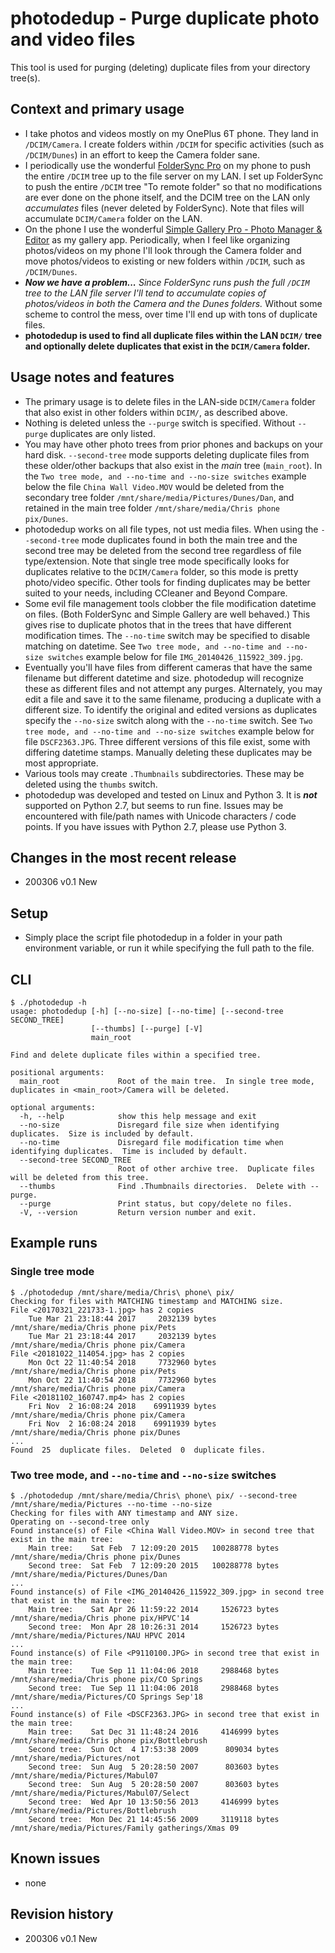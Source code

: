 # photodedup - Purge duplicate photo and video files

This tool is used for purging (deleting) duplicate files from your directory tree(s).

## Context and primary usage
- I take photos and videos mostly on my OnePlus 6T phone.  They land in `/DCIM/Camera`.  I create folders within `/DCIM` for specific activities (such as `/DCIM/Dunes`) in an effort to keep the Camera folder sane.
- I periodically use the wonderful [FolderSync Pro](https://play.google.com/store/apps/details?id=dk.tacit.android.foldersync.full) on my phone to push the entire `/DCIM` tree up to the file server on my LAN.  I set up FolderSync to push the entire `/DCIM` tree "To remote folder" so that no modifications are ever done on the phone itself, and the DCIM tree on the LAN only _accumulates_ files (never deleted by FolderSync).  Note that files will accumulate `DCIM/Camera` folder on the LAN.
- On the phone I use the wonderful [Simple Gallery Pro - Photo Manager & Editor](https://play.google.com/store/apps/details?id=com.simplemobiletools.gallery.pro) as my gallery app.  Periodically, when I feel like organizing photos/videos on my phone I'll look through the Camera folder and move photos/videos to existing or new folders within `/DCIM`, such as `/DCIM/Dunes`.  
- _**Now we have a problem...**_  _Since FolderSync runs push the full `/DCIM` tree to the LAN file server I'll tend to accumulate copies of photos/videos in both the Camera and the Dunes folders._  Without some scheme to control the mess, over time I'll end up with tons of duplicate files.
- **photodedup is used to find all duplicate files within the LAN `DCIM/` tree and optionally delete duplicates that exist in the `DCIM/Camera` folder.**

## Usage notes and features
- The primary usage is to delete files in the LAN-side `DCIM/Camera` folder that also exist in other folders within `DCIM/`, as described above.
- Nothing is deleted unless the `--purge` switch is specified.  Without `--purge` duplicates are only listed.
- You may have other photo trees from prior phones and backups on your hard disk.  `--second-tree` mode supports deleting duplicate files from these older/other backups that also exist in the _main_ tree (`main_root`).  In the `Two tree mode, and --no-time and --no-size switches` example below the file `China Wall Video.MOV` would be deleted from the secondary tree folder `/mnt/share/media/Pictures/Dunes/Dan`, and retained in the main tree folder `/mnt/share/media/Chris phone pix/Dunes`.
- photodedup works on all file types, not ust media files.  When using the `--second-tree` mode duplicates found in both the main tree and the second tree may be deleted from the second tree regardless of file type/extension.  Note that single tree mode specifically looks for duplicates relative to the `DCIM/Camera` folder, so this mode is pretty photo/video specific.  Other tools for finding duplicates may be better suited to your needs, including CCleaner and Beyond Compare.
- Some evil file management tools clobber the file modification datetime on files.  (Both FolderSync and Simple Gallery are well behaved.)  This gives rise to duplicate photos that in the trees that have different modification times.  The `--no-time` switch may be specified to disable matching on datetime.  See `Two tree mode, and --no-time and --no-size switches` example below for file `IMG_20140426_115922_309.jpg`.
- Eventually you'll have files from different cameras that have the same filename but different datetime and size.  photodedup will recognize these as different files and not attempt any purges.  Alternately, you may edit a file and save it to the same filename, producing a duplicate with a different size.  To identify the original and edited versions as duplicates specify the `--no-size` switch along with the `--no-time` switch.  See `Two tree mode, and --no-time and --no-size switches` example below for file `DSCF2363.JPG`.  Three different versions of this file exist, some with differing datetime stamps.  Manually deleting these duplicates may be most appropriate.
- Various tools may create `.Thumbnails` subdirectories.  These may be deleted using the `thumbs` switch.
- photodedup was developed and tested on Linux and Python 3.  It is _**not**_ supported on Python 2.7, but seems to run fine.  Issues may be encountered with file/path names with Unicode characters / code points.  If you have issues with Python 2.7, please use Python 3.


## Changes in the most recent release
- 200306 v0.1  New

## Setup
- Simply place the script file photodedup in a folder in your path environment variable, or run it while specifying the full path to the file.  

## CLI

```
$ ./photodedup -h
usage: photodedup [-h] [--no-size] [--no-time] [--second-tree SECOND_TREE]
                  [--thumbs] [--purge] [-V]
                  main_root

Find and delete duplicate files within a specified tree.

positional arguments:
  main_root             Root of the main tree.  In single tree mode, duplicates in <main_root>/Camera will be deleted.

optional arguments:
  -h, --help            show this help message and exit
  --no-size             Disregard file size when identifying duplicates.  Size is included by default.
  --no-time             Disregard file modification time when identifying duplicates.  Time is included by default.
  --second-tree SECOND_TREE
                        Root of other archive tree.  Duplicate files will be deleted from this tree.
  --thumbs              Find .Thumbnails directories.  Delete with --purge.
  --purge               Print status, but copy/delete no files.
  -V, --version         Return version number and exit.

```

## Example runs
### Single tree mode
```
$ ./photodedup /mnt/share/media/Chris\ phone\ pix/
Checking for files with MATCHING timestamp and MATCHING size.
File <20170321_221733-1.jpg> has 2 copies
    Tue Mar 21 23:18:44 2017     2032139 bytes    /mnt/share/media/Chris phone pix/Pets
    Tue Mar 21 23:18:44 2017     2032139 bytes    /mnt/share/media/Chris phone pix/Camera
File <20181022_114054.jpg> has 2 copies
    Mon Oct 22 11:40:54 2018     7732960 bytes    /mnt/share/media/Chris phone pix/Pets
    Mon Oct 22 11:40:54 2018     7732960 bytes    /mnt/share/media/Chris phone pix/Camera
File <20181102_160747.mp4> has 2 copies
    Fri Nov  2 16:08:24 2018    69911939 bytes    /mnt/share/media/Chris phone pix/Camera
    Fri Nov  2 16:08:24 2018    69911939 bytes    /mnt/share/media/Chris phone pix/Dunes
...
Found  25  duplicate files.  Deleted  0  duplicate files.
```

### Two tree mode, and `--no-time` and `--no-size` switches
```
$ ./photodedup /mnt/share/media/Chris\ phone\ pix/ --second-tree /mnt/share/media/Pictures --no-time --no-size
Checking for files with ANY timestamp and ANY size.
Operating on --second-tree only
Found instance(s) of File <China Wall Video.MOV> in second tree that exist in the main tree:
    Main tree:    Sat Feb  7 12:09:20 2015   100288778 bytes    /mnt/share/media/Chris phone pix/Dunes
    Second tree:  Sat Feb  7 12:09:20 2015   100288778 bytes    /mnt/share/media/Pictures/Dunes/Dan
...
Found instance(s) of File <IMG_20140426_115922_309.jpg> in second tree that exist in the main tree:
    Main tree:    Sat Apr 26 11:59:22 2014     1526723 bytes    /mnt/share/media/Chris phone pix/HPVC'14
    Second tree:  Mon Apr 28 10:26:31 2014     1526723 bytes    /mnt/share/media/Pictures/NAU HPVC 2014
...
Found instance(s) of File <P9110100.JPG> in second tree that exist in the main tree:
    Main tree:    Tue Sep 11 11:04:06 2018     2988468 bytes    /mnt/share/media/Chris phone pix/CO Springs
    Second tree:  Tue Sep 11 11:04:06 2018     2988468 bytes    /mnt/share/media/Pictures/CO Springs Sep'18
...
Found instance(s) of File <DSCF2363.JPG> in second tree that exist in the main tree:
    Main tree:    Sat Dec 31 11:48:24 2016     4146999 bytes    /mnt/share/media/Chris phone pix/Bottlebrush
    Second tree:  Sun Oct  4 17:53:38 2009      809034 bytes    /mnt/share/media/Pictures/not
    Second tree:  Sun Aug  5 20:28:50 2007      803603 bytes    /mnt/share/media/Pictures/Mabul07
    Second tree:  Sun Aug  5 20:28:50 2007      803603 bytes    /mnt/share/media/Pictures/Mabul07/Select
    Second tree:  Wed Apr 10 13:50:56 2013     4146999 bytes    /mnt/share/media/Pictures/Bottlebrush
    Second tree:  Mon Dec 21 14:45:56 2009     3119118 bytes    /mnt/share/media/Pictures/Family gatherings/Xmas 09

```

## Known issues
- none

## Revision history
- 200306 v0.1  New
